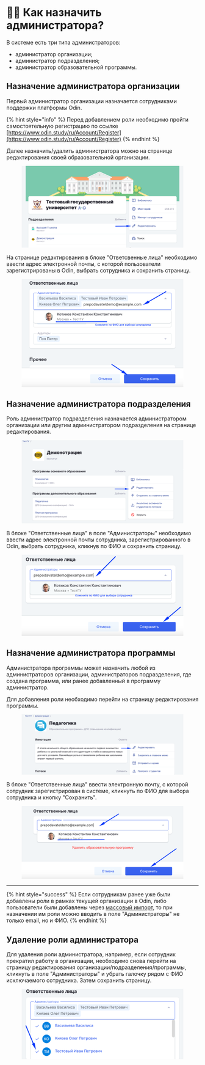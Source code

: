# 👩‍⚖️ Как назначить администратора?

В системе есть три типа администраторов:

* администратор организации;
* администратор  подразделения;
* администратор образовательной программы.

## Назначение администратора организации

Первый администратор организации назначается сотрудниками поддержки платформы Odin.

{% hint style="info" %}
Перед добавлением роли необходимо пройти самостоятельную регистрацию по ссылке [https://www.odin.study/ru/Account/Register](https://www.odin.study/ru/Account/Register)
{% endhint %}

Далее назначить/удалить администратора можно на странице редактирования своей образовательной организации.&#x20;

<figure><img src="../../.gitbook/assets/image (625).png" alt=""><figcaption></figcaption></figure>

На странице редактирования в блоке "Ответсвенные лица" необходимо ввести адрес электронной почты, с которой пользователи  зарегистрированы в Odin, выбрать сотрудника и сохранить страницу.

<figure><img src="../../.gitbook/assets/image (693).png" alt=""><figcaption></figcaption></figure>

## Назначение администратора подразделения

Роль администратор подразделения назначается администратором организации или другим администратором подразделения на странице редактирования.

<figure><img src="../../.gitbook/assets/image (506).png" alt=""><figcaption></figcaption></figure>

В блоке "Ответственные лица"  в поле "Администраторы" необходимо ввести адрес электронной почты сотрудника, зарегистрированного в Odin, выбрать сотрудника, кликнув по ФИО и сохранить страницу.

<figure><img src="../../.gitbook/assets/image (481).png" alt=""><figcaption></figcaption></figure>

## Назначение администратора программы

Администратора программы может назначить любой из администраторов организации, администраторов подразделения, где создана программа, или ранее добавленный в программу администратор.&#x20;

Для добавления роли необходимо перейти на страницу редактирования программы.

<figure><img src="../../.gitbook/assets/image (487).png" alt=""><figcaption></figcaption></figure>

В блоке "Ответственные лица"  ввести электронную почту,  с которой сотрудник зарегистрирован в системе, кликнуть по ФИО для выбора сотрудника и кнопку "Сохранить".

<figure><img src="../../.gitbook/assets/image (499).png" alt=""><figcaption></figcaption></figure>

***

{% hint style="success" %}
Если сотрудникам ранее уже были добавлены роли в рамках текущей организации в  Odin, либо пользователи были добавлены через [массовый импорт](../../novosti/podrobnee-obo-vsekh-obnovleniyakh/massovoe-dobavlenie-sotrudnikov.md), то при назначении им роли можно вводить в поле "Администраторы" не только email, но и ФИО.&#x20;
{% endhint %}

## Удаление роли администратора

Для удаления роли администратора, например, если сотрудник прекратил работу в организации, необходимо снова перейти на страницу редактирования  организации/подразделения/программы, кликнуть в  поле "Администраторы" и убрать галочку рядом с ФИО исключаемого сотрудника. Затем сохранить страницу.

<figure><img src="../../.gitbook/assets/image (752).png" alt=""><figcaption></figcaption></figure>
